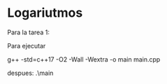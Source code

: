 # Logariutmos

Para la tarea 1: 

Para ejecutar 

g++ -std=c++17 -O2 -Wall -Wextra -o main main.cpp 

despues: .\main
